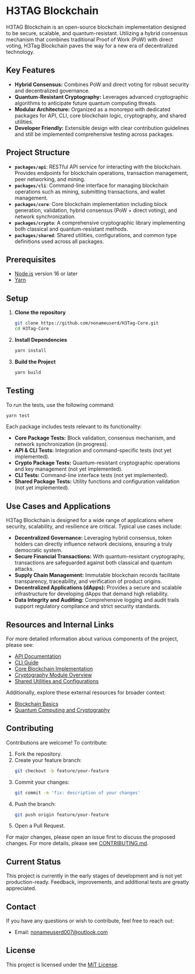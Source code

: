 # H3TAG Blockchain

H3TAG Blockchain is an open-source blockchain implementation designed to be secure, scalable, and quantum-resistant. Utilizing a hybrid consensus mechanism that combines traditional Proof of Work (PoW) with direct voting, H3Tag Blockchain paves the way for a new era of decentralized technology.

## Key Features

- **Hybrid Consensus:** Combines PoW and direct voting for robust security and decentralized governance.
- **Quantum-Resistant Cryptography:** Leverages advanced cryptographic algorithms to anticipate future quantum computing threats.
- **Modular Architecture:** Organized as a monorepo with dedicated packages for API, CLI, core blockchain logic, cryptography, and shared utilities.
- **Developer Friendly:** Extensible design with clear contribution guidelines and still be implemented comprehensive testing across packages.

## Project Structure

- **`packages/api`**: RESTful API service for interacting with the blockchain. Provides endpoints for blockchain operations, transaction management, peer networking, and mining.
- **`packages/cli`**: Command-line interface for managing blockchain operations such as mining, submitting transactions, and wallet management.
- **`packages/core`**: Core blockchain implementation including block generation, validation, hybrid consensus (PoW + direct voting), and network synchronization.
- **`packages/crypto`**: A comprehensive cryptographic library implementing both classical and quantum-resistant methods.
- **`packages/shared`**: Shared utilities, configurations, and common type definitions used across all packages.

## Prerequisites

- [Node.js](https://nodejs.org/) version 16 or later
- [Yarn](https://yarnpkg.com/)

## Setup

1. **Clone the repository**
   ```bash
   git clone https://github.com/nonameuserd/H3Tag-Core.git
   cd H3Tag-Core
   ```
2. **Install Dependencies**
   ```bash
   yarn install
   ```
3. **Build the Project**
   ```bash
   yarn build
   ```

## Testing

To run the tests, use the following command:

```bash
yarn test
```

Each package includes tests relevant to its functionality:

- **Core Package Tests:** Block validation, consensus mechanism, and network synchronization (in progress).
- **API & CLI Tests:** Integration and command-specific tests (not yet implemented).
- **Crypto Package Tests:** Quantum-resistant cryptographic operations and key management (not yet implemented).
- **CLI Tests:** Command-line interface tests (not yet implemented).
- **Shared Package Tests:** Utility functions and configuration validation (not yet implemented).

## Use Cases and Applications

H3Tag Blockchain is designed for a wide range of applications where security, scalability, and resilience are critical. Typical use cases include:

- **Decentralized Governance:** Leveraging hybrid consensus, token holders can directly influence network decisions, ensuring a truly democratic system.
- **Secure Financial Transactions:** With quantum-resistant cryptography, transactions are safeguarded against both classical and quantum attacks.
- **Supply Chain Management:** Immutable blockchain records facilitate transparency, traceability, and verification of product origins.
- **Decentralized Applications (dApps):** Provides a secure and scalable infrastructure for developing dApps that demand high reliability.
- **Data Integrity and Auditing:** Comprehensive logging and audit trails support regulatory compliance and strict security standards.

## Resources and Internal Links

For more detailed information about various components of the project, please see:

- [API Documentation](packages/api/README.md)
- [CLI Guide](packages/cli/README.md)
- [Core Blockchain Implementation](packages/core/README.md)
- [Cryptography Module Overview](packages/crypto/README.md)
- [Shared Utilities and Configurations](packages/shared/README.md)

Additionally, explore these external resources for broader context:

- [Blockchain Basics](https://www.investopedia.com/terms/b/blockchain.asp)
- [Quantum Computing and Cryptography](https://www.ibm.com/quantum-computing/learn/what-is-quantum-computing)

## Contributing

Contributions are welcome! To contribute:

1. Fork the repository.
2. Create your feature branch:
   ```bash
   git checkout -b feature/your-feature
   ```
3. Commit your changes:
   ```bash
   git commit -m 'fix: description of your changes'
   ```
4. Push the branch:
   ```bash
   git push origin feature/your-feature
   ```
5. Open a Pull Request.

For major changes, please open an issue first to discuss the proposed changes. For more details, please see [CONTRIBUTING.md](CONTRIBUTING.md).

## Current Status

This project is currently in the early stages of development and is not yet production-ready. Feedback, improvements, and additional tests are greatly appreciated.

## Contact

If you have any questions or wish to contribute, feel free to reach out:

- Email: [nonameuserd007@outlook.com](mailto:nonameuserd007@outlook.com)

## License

This project is licensed under the [MIT License](LICENSE).
